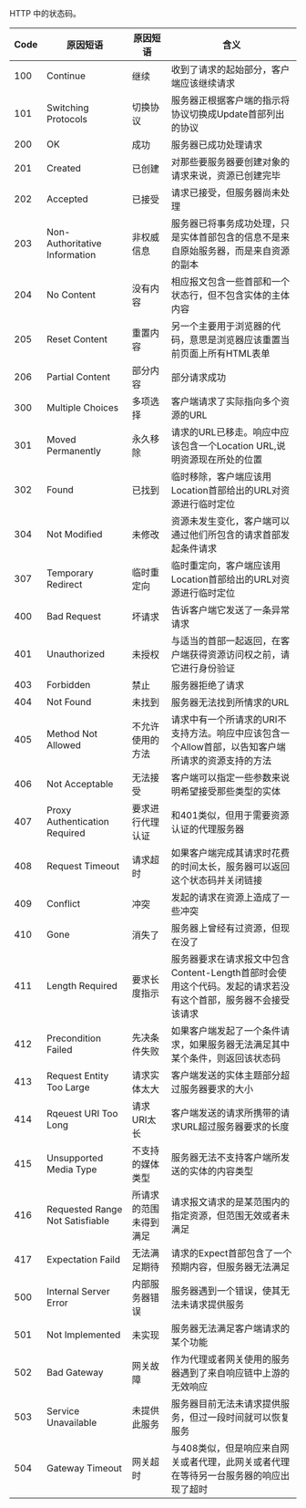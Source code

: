 HTTP 中的状态码。

| Code | 原因短语 | 原因短语 | 含义 |
| ------ | -------- | -------- | ---- |
| 100 | Continue | 继续 | 收到了请求的起始部分，客户端应该继续请求 |
| 101 | Switching Protocols | 切换协议 | 服务器正根据客户端的指示将协议切换成Update首部列出的协议 |
| 200 | OK | 成功 | 服务器已成功处理请求 |
| 201 | Created | 已创建 | 对那些要服务器要创建对象的请求来说，资源已创建完毕 |
| 202 | Accepted | 已接受 | 请求已接受，但服务器尚未处理 |
| 203 | Non-Authoritative Information | 非权威信息 | 服务器已将事务成功处理，只是实体首部包含的信息不是来自原始服务器，而是来自资源的副本 |
| 204 | No Content | 没有内容 | 相应报文包含一些首部和一个状态行，但不包含实体的主体内容 |
| 205 | Reset Content | 重置内容 | 另一个主要用于浏览器的代码，意思是浏览器应该重置当前页面上所有HTML表单 |
| 206 | Partial Content | 部分内容 | 部分请求成功 |
| 300 | Multiple Choices | 多项选择 | 客户端请求了实际指向多个资源的URL |
| 301 | Moved Permanently | 永久移除 | 请求的URL已移走。响应中应该包含一个Location URL,说明资源现在所处的位置 |
| 302 | Found | 已找到 | 临时移除，客户端应该用Location首部给出的URL对资源进行临时定位 |
| 304 | Not Modified | 未修改 | 资源未发生变化，客户端可以通过他们所包含的请求首部发起条件请求 |
| 307 | Temporary Redirect | 临时重定向 | 临时重定向，客户端应该用Location首部给出的URL对资源进行临时定位 |
| 400 | Bad Request | 坏请求 | 告诉客户端它发送了一条异常请求 |
| 401 | Unauthorized | 未授权 | 与适当的首部一起返回，在客户端获得资源访问权之前，请它进行身份验证 |
| 403 | Forbidden | 禁止 | 服务器拒绝了请求 | 
| 404 | Not Found | 未找到 | 服务器无法找到所情求的URL |
| 405 | Method Not Allowed | 不允许使用的方法 | 请求中有一个所请求的URI不支持方法。响应中应该包含一个Allow首部，以告知客户端所请求的资源支持的方法 |
| 406 | Not Acceptable | 无法接受 | 客户端可以指定一些参数来说明希望接受那些类型的实体 |
| 407 | Proxy Authentication Required | 要求进行代理认证 | 和401类似，但用于需要资源认证的代理服务器 |
| 408 | Request Timeout | 请求超时 | 如果客户端完成其请求时花费的时间太长，服务器可以返回这个状态码并关闭链接 |
| 409 | Conflict | 冲突 | 发起的请求在资源上造成了一些冲突 |
| 410 | Gone | 消失了 | 服务器上曾经有过资源，但现在没了 |
| 411 | Length Required | 要求长度指示 | 服务器要求在请求报文中包含Content-Length首部时会使用这个代码。发起的请求若没有这个首部，服务器不会接受该请求 |
| 412 | Precondition Failed | 先决条件失败 | 如果客户端发起了一个条件请求，如果服务器无法满足其中某个条件，则返回该状态码 |
| 413 | Request Entity Too Large | 请求实体太大 | 客户端发送的实体主题部分超过服务器要求的大小 |
| 414 | Rqeuest URI Too Long | 请求URI太长 |客户端发送的请求所携带的请求URL超过服务器要求的长度 |
| 415 | Unsupported Media Type | 不支持的媒体类型 | 服务器无法不支持客户端所发送的实体的内容类型 |
| 416 | Requested Range Not Satisfiable | 所请求的范围未得到满足 | 请求报文请求的是某范围内的指定资源，但范围无效或者未满足 |
| 417 | Expectation Faild | 无法满足期待 | 请求的Expect首部包含了一个预期内容，但服务器无法满足 |
| 500 | Internal Server Error | 内部服务器错误 | 服务器遇到一个错误，使其无法未请求提供服务 | 
| 501 | Not Implemented | 未实现 | 服务器无法满足客户端请求的某个功能 |
| 502 | Bad Gateway | 网关故障 | 作为代理或者网关使用的服务器遇到了来自响应链中上游的无效响应 | 
| 503 | Service Unavailable | 未提供此服务 | 服务器目前无法未请求提供服务，但过一段时间就可以恢复服务 |
| 504 | Gateway Timeout | 网关超时 | 与408类似，但是响应来自网关或者代理，此网关或者代理在等待另一台服务器的响应出现了超时 |